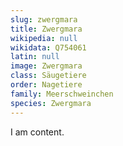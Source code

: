 ```yaml
---
slug: zwergmara
title: Zwergmara
wikipedia: null
wikidata: Q754061
latin: null
image: Zwergmara
class: Säugetiere
order: Nagetiere
family: Meerschweinchen
species: Zwergmara
---
```


I am content.
